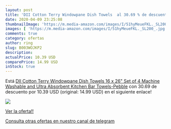 ```yaml
---
layout: post
title: 'DII Cotton Terry Windowpane Dish Towels  al 30.69 % de descuento'
date: 2020-04-09 23:25:08
thumbnailImage: 'https://m.media-amazon.com/images/I/51hyMeueFKL._SL200_.jpg'
images: [ 'https://m.media-amazon.com/images/I/51hyMeueFKL._SL200_.jpg' ]
comments: true
category: ofertas
author: ring
slug: B003WOJKP2
description:
actualPrice: 10.39 USD
comparePrice: 14.99 USD
inStock: true
---
```


Está [DII Cotton Terry Windowpane Dish Towels  16 x 26" Set of 4  Machine Washable and Ultra Absorbent Kitchen Bar Towels-Pebble](https://www.amazon.com/dp/B003WOJKP2/?tag=redken08-20) con 30.69 de descuento por 10.39 USD (original: 14.99 USD) en el siguiente enlace!

[![](https://m.media-amazon.com/images/I/51hyMeueFKL._SL200_.jpg)](https://www.amazon.com/dp/B003WOJKP2/?tag=redken08-20)

[Ver la oferta!!](https://www.amazon.com/dp/B003WOJKP2/?tag=redken08-20)

[Consulta otras ofertas en nuestro canal de telegram](https://t.me/s/ofertas25)

